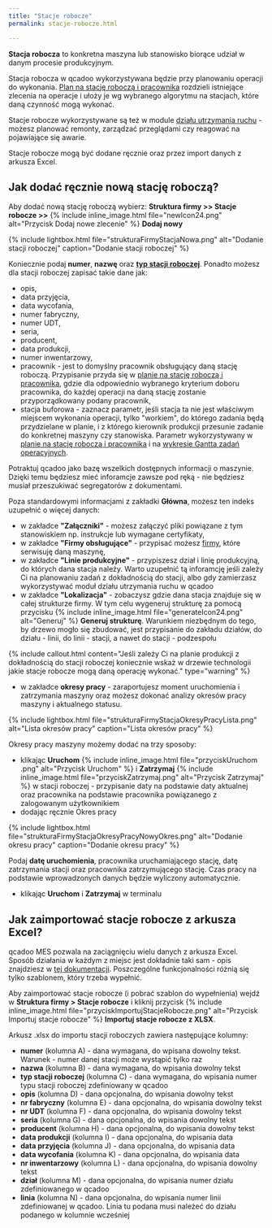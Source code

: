 ```yaml
---
title: "Stacje robocze"
permalink: stacje-robocze.html

---
```


**Stacja robocza** to konkretna maszyna lub stanowisko biorące udział w danym procesie produkcyjnym. 

Stacja robocza w qcadoo wykorzystywana będzie przy planowaniu operacji do wykonania. [Plan na stację roboczą i pracownika](/plan-na-stacje-robocza-i-pracownika) rozdzieli istniejące zlecenia na operacje i ułoży je wg wybranego algorytmu na stacjach, które daną czynność mogą wykonać. 

Stacje robocze wykorzystywane są też w module [działu utrzymania ruchu](/utrzymanie-ruchu) - możesz planować remonty, zarządzać przeglądami czy reagować na pojawiające się awarie. 

Stacje robocze mogą być dodane ręcznie oraz przez import danych z arkusza Excel.

## Jak dodać ręcznie nową stację roboczą?

Aby dodać nową stację roboczą wybierz: **Struktura firmy >> Stacje robocze >>** {% include inline_image.html file="newIcon24.png" alt="Przycisk Dodaj nowe zlecenie" %} **Dodaj nowy**

{% include lightbox.html file="strukturaFirmyStacjaNowa.png" alt="Dodanie stacji roboczej" caption="Dodanie stacji roboczej" %} 

Koniecznie podaj **numer**, **nazwę** oraz **[typ stacji roboczej](/typy-stacji-roboczych)**. Ponadto możesz dla stacji roboczej zapisać takie dane jak:
- opis,
- data przyjęcia,
- data wycofania,
- numer fabryczny,
- numer UDT,
- seria,
- producent,
- data produkcji,
- numer inwentarzowy,
- pracownik - jest to domyślny pracownik obsługujący daną stację roboczą. Przypisanie przyda się w [planie na stację roboczą i pracownika](/plan-na-stacje-robocza-i-pracownika), gdzie dla odpowiednio wybranego kryterium doboru pracownika, do każdej operacji na daną stację zostanie przyporządkowany podany pracownik,
- stacja buforowa - zaznacz parametr, jeśli stacja ta nie jest właściwym miejscem wykonania operacji, tylko "workiem", do którego zadania będą przydzielane w planie, i z którego kierownik produkcji przesunie zadanie do konkretnej maszyny czy stanowiska. Parametr wykorzystywany w [planie na stację roboczą i pracownika](/plan-na-stacje-robocza-i-pracownika) i na [wykresie Gantta zadań operacyjnych](/gantt-zadan-operacyjnych).

Potraktuj qcadoo jako bazę wszelkich dostępnych informacji o maszynie. Dzięki temu będziesz mieć inforamcje zawsze pod ręką - nie będziesz musiał przeszukiwać segregatorów z dokumentami.

Poza standardowymi informacjami z zakładki **Główna**, możesz ten indeks uzupełnić o więcej danych:
- w zakładce **"Załączniki"** - możesz załączyć pliki powiązane z tym stanowiskiem np. instrukcje lub wymagane certyfikaty,
- w zakładce **"Firmy obsługujące"** - przypisać możesz [firmy](/firmy), które serwisuję daną maszynę,
- w zakładce **"Linie produkcyjne"** - przypiszesz dział i linię produkcyjną, do których dana stacja należy. Warto uzupełnić tą inforamcję jeśli zależy Ci na planowaniu zadań z dokładnością do stacji, albo gdy zamierzasz wykorzystywać moduł działu utrzymania ruchu w qcadoo
- w zakładce **"Lokalizacja"** - zobaczysz gdzie dana stacja znajduje się w całej strukturze firmy. W tym celu wygeneruj strukturę za pomocą przycisku  {% include inline_image.html file="generateIcon24.png" alt="Generuj" %} **Generuj strukturę**. Warunkiem niezbędnym do tego, by drzewo mogło się zbudować, jest przypisanie do zakładu działów, do działu - linii, do linii - stacji, a nawet do stacji - podzespołu

{% include callout.html content="Jeśli zależy Ci na planie produkcji z dokładnością do stacji roboczej koniecznie wskaż w drzewie technologii jakie stacje robocze mogą daną operację wykonać." type="warning" %}

- w zakładce **okresy pracy** - zaraportujesz moment uruchomienia i zatrzymania maszyny oraz możesz dokonać analizy okresów pracy maszyny i aktualnego statusu.

{% include lightbox.html file="strukturaFirmyStacjaOkresyPracyLista.png" alt="Lista okresów pracy" caption="Lista okresów pracy" %} 

Okresy pracy maszyny możemy dodać na trzy sposoby:
- klikając **Uruchom** {% include inline_image.html file="przyciskUruchom .png" alt="Przycisk Uruchom" %} i **Zatrzymaj** {% include inline_image.html file="przyciskZatrzymaj.png" alt="Przycisk Zatrzymaj" %} w stacji roboczej - przypisanie daty na podstawie daty aktualnej oraz pracownika na podstawie pracownika powiązanego z zalogowanym użytkownikiem
- dodając ręcznie Okres pracy

{% include lightbox.html file="strukturaFirmyStacjaOkresyPracyNowyOkres.png" alt="Dodanie okresu pracy" caption="Dodanie okresu pracy" %} 

Podaj **datę uruchomienia**, pracownika uruchamiającego stację, datę zatrzymania stacji oraz pracownika zatrzymującego stację. Czas pracy na podstawie wprowadzonych danych będzie wyliczony automatycznie.

- klikając **Uruchom** i **Zatrzymaj** w terminalu
## Jak zaimportować stacje robocze z arkusza Excel?

qcadoo MES pozwala na zaciągnięciu wielu danych z arkusza Excel. Sposób działania w każdym z miejsc jest dokładnie taki sam - opis znajdziesz w [tej dokumentacji](/import-z-excel). Poszczególne funkcjonalności różnią się tylko szablonem, który trzeba wypełnić.

Aby zaimportować stacje robocze (i pobrać szablon do wypełnienia) wejdź w **Struktura firmy > Stacje robocze** i kliknij przycisk {% include inline_image.html file="przyciskImportujStacjeRobocze.png" alt="Przycisk Importuj stacje robocze" %} **Importuj stacje robocze z XLSX**.

Arkusz .xlsx do importu stacji roboczych zawiera następujące kolumny:
- **numer** (kolumna A) - dana wymagana, do wpisana dowolny tekst. Warunek - numer danej stacji może wystąpić tylko raz
- **nazwa** (kolumna B) - dana wymagana, do wpisania dowolny tekst
- **typ stacji roboczej** (kolumna C) - dana wymagana, do wpisania numer typu stacji roboczej zdefiniowany w qcadoo
- **opis** (kolumna D) - dana opcjonalna, do wpisania dowolny tekst
- **nr fabryczny** (kolumna E) - dana opcjonalna, do wpisania dowolny tekst
- **nr UDT** (kolumna F) - dana opcjonalna, do wpisania dowolny tekst
- **seria** (kolumna G) - dana opcjonalna, do wpisania dowolny tekst
- **producent** (kolumna H) - dana opcjonalna, do wpisania dowolny tekst
- **data produkcji** (kolumna I) - dana opcjonalna, do wpisania data
- **data przyjęcia** (kolumna J) - dana opcjonalna, do wpisania data
- **data wycofania** (kolumna K) - dana opcjonalna, do wpisania data
- **nr inwentarzowy** (kolumna L) - dana opcjonalna, do wpisania dowolny tekst
- **dział** (kolumna M) - dana opcjonalna, do wpisania numer działu zdefiniowanego w qcadoo
- **linia** (kolumna N) - dana opcjonalna, do wpisania numer linii zdefiniowanej w qcadoo. Linia tu podana musi należeć do działu podanego w kolumnie wcześniej

    

